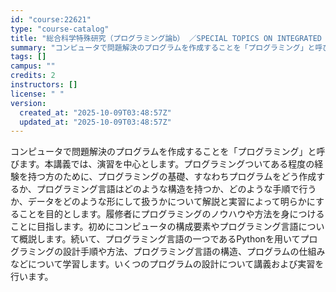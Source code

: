 ```yaml
---
id: "course:22621"
type: "course-catalog"
title: "総合科学特殊研究（プログラミング論b） ／SPECIAL TOPICS ON INTEGRATED ARTS AND SCIENCES: PROGRAMMING (b)"
summary: "コンピュータで問題解決のプログラムを作成することを「プログラミング」と呼びます。本講義では、演習を中心とします。プログラミングついてある程度の経験を持つ方のために、プログラミングの基礎、すなわちプログラムをどう作成するか、プログラミング言語…"
tags: []
campus: ""
credits: 2
instructors: []
license: " "
version:
  created_at: "2025-10-09T03:48:57Z"
  updated_at: "2025-10-09T03:48:57Z"
---
```


コンピュータで問題解決のプログラムを作成することを「プログラミング」と呼びます。本講義では、演習を中心とします。プログラミングついてある程度の経験を持つ方のために、プログラミングの基礎、すなわちプログラムをどう作成するか、プログラミング言語はどのような構造を持つか、どのような手順で行うか、データをどのような形にして扱うかについて解説と実習によって明らかにすることを目的とします。履修者にプログラミングのノウハウや方法を身につけることに目指します。初めにコンピュータの構成要素やプログラミング言語について概説します。続いて、プログラミング言語の一つであるPythonを用いてプログラミングの設計手順や方法、プログラミング言語の構造、プログラムの仕組みなどについて学習します。いくつのプログラムの設計について講義および実習を行います。

